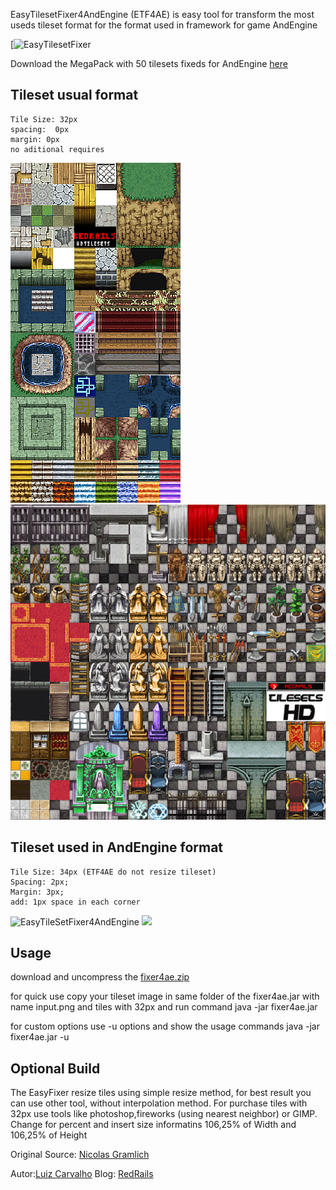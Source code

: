 EasyTilesetFixer4AndEngine (ETF4AE) is easy  tool for transform the most useds tileset format for the format used in framework for game AndEngine

[![EasyTilesetFixer][banner]


Download the MegaPack with 50 tilesets fixeds for AndEngine [here](http://www.redrails.com.br/2011/10/super-pacote-com-50-tilesets-em-hd-para-andengine/)

Tileset usual format
--------------------
    Tile Size: 32px
    spacing:  0px
    margin: 0px
    no aditional requires
![EasyTileSetFixer4AndEngine](input.png)
<img src="http://github.com/LuizCarvalho/EasyTilesetFixer4AndEngine/blob/master/dist/input.png"></div>


## Tileset used in AndEngine format
    Tile Size: 34px (ETF4AE do not resize tileset) 
    Spacing: 2px;
    Margin: 3px;
    add: 1px space in each corner
![EasyTileSetFixer4AndEngine](output.png)
<img src="http://github.com/LuizCarvalho/EasyTilesetFixer4AndEngine/blob/master/dist/fixed.jpg"></div>





## Usage
download and uncompress the [fixer4ae.zip](https://github.com/LuizCarvalho/EasyTilesetFixer4AndEngine/blob/master/dist/fixer4ae.zip)


for quick use copy your tileset image in same folder of the fixer4ae.jar with name input.png and tiles with 32px and run command
    java -jar fixer4ae.jar 


for custom options use -u options and show the usage commands
    java -jar fixer4ae.jar -u


## Optional Build
The EasyFixer resize tiles using simple resize method, for best result you can use other tool, without interpolation method. For purchase tiles with 32px use tools like photoshop,fireworks (using nearest neighbor) or GIMP.
Change for percent and insert size informatins 106,25% of Width and 106,25% of Height


Original Source:
[Nicolas Gramlich](http://code.google.com/p/andenginetmxtiledmapartifactfixer/)

Autor:[Luiz Carvalho](http://www.twitter.com/LuizCarvalho)
Blog: [RedRails](http://www.redrails.com.br)










[banner]: http://www.redrails.com.br/wp-content/uploads/2011/10/EasyTileSetFixer4AndEngine.jpg "EasyTileSetFixer4AndEngine"

